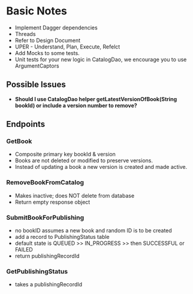 # Basic Notes
* Implement Dagger dependencies
* Threads
* Refer to Design Document
* UPER - Understand, Plan, Execute, Refelct
* Add Mocks to some tests.
* Unit tests for your new logic in CatalogDao, we encourage you to use ArgumentCaptors

## Possible Issues
* **Should I use CatalogDao helper getLatestVersionOfBook(String bookId) or include a version number to remove?**


## Endpoints
### GetBook
* Composite primary key bookId & version
* Books are not deleted or modified to preserve versions.
* Instead of updating a book a new version is created and made active.

### RemoveBookFromCatalog
* Makes inactive; does NOT delete from database
* Return empty response object

### SubmitBookForPublishing
* no bookID assumes a new book and random ID is to be created
* add a record to PublishingStatus table
* default state is QUEUED >> IN_PROGRESS >> then SUCCESSFUL or FAILED
* return publishingRecordId

### GetPublishingStatus
* takes a publishingRecordId

